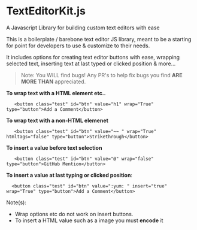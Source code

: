 # TextEditorKit.js
A Javascript Library for building custom text editors with ease


This is a boilerplate / barebone text editor JS library, meant to be a starting for point for developers to use & customize to their needs. 

It includes options for creating text editor buttons with ease, wrapping selected text, inserting text at last typed or clicked position & more... 

> Note: You WILL find bugs! Any PR's to help fix bugs you find **ARE MORE THAN** appreciated. 

<b>To wrap text with a HTML element etc..</b>


       <button class="test" id="btn" value="h1" wrap="True" type="button">Add a Comment</button>


<b>To wrap text with a non-HTML elemenet</b> 

       <button class="test" id="btn" value="~~ " wrap="True" htmltags="false" type="button">Strikethrough</button>


<b>To insert a value before text selection</b>


       <button class="test" id="btn" value="@" wrap="false"  type="button">GitHub Mention</button>



<b>To insert a value at last typing or clicked position</b>:


      <button class="test" id="btn" value=":yum: " insert="true" wrap="True" type="button">Add a Comment</button> 


Note(s):
- Wrap options etc do not work on insert buttons. 
- To insert a HTML value such as a image you must **encode** it

   
   
